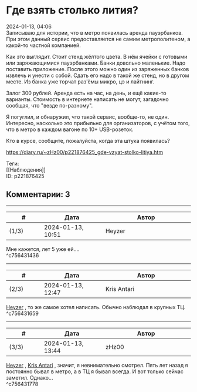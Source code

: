 Где взять столько лития?
========================

  
2024-01-13, 04:06  
 Записываю для истории, что в метро появилась аренда пауэрбанков. При этом данный сервис предоставляется не самим метрополитеном, а какой-то частной компанией.   
   
 Как это выглядит. Стоит стенд жёлтого цвета. В нём ячейки с готовыми или заряжающимися пауэрбанками. Банки довольно маленькие. Надо поставить приложение. После этого можно один из заряженных банков извлечь и унести с собой. Сдать его надо в такой же стенд, но в другом месте. Из банка уже торчат раз'ёмы микро, цэ и лайтнинг.   
   
 Залог 300 рублей. Аренда есть на час, на день, и ещё какие-то варианты. Стоимость в интернете написать не могут, загадочно сообщая, что "везде по-разному".   
   
 Я погуглил, и обнаружил, что такой сервис, вообще-то, не один. Интересно, насколько это прибыльно для организаторов, с учётом того, что в метро в каждом вагоне по 10+ USB-розеток.   
   
 Кто в курсе, сообщите, пожалуйста, когда эта штука появилась?   
  
<https://diary.ru/~zHz00/p221876425_gde-vzyat-stolko-litiya.htm>  
  
Теги:  
[[Наблюдения]]  
ID: p221876425  


Комментарии: 3
--------------

  


---



|         #         |              Дата              |                     Автор                     |           ID           |
| --- | --- | --- | --- |
| (1/3) | 2024-01-13, 10:51 | Heyzer | c756431436 |

  
 Мне кажется, лет 5 уже ей....   
 ^c756431436

---



|         #         |              Дата              |                     Автор                     |           ID           |
| --- | --- | --- | --- |
| (2/3) | 2024-01-13, 12:47 | Kris Antari | c756431659 |

  
  [Heyzer](https://heyzero.diary.ru "Orca's dreams")  , то же самое хотел написать. Обычно наблюдал в крупных ТЦ.   
 ^c756431659

---



|         #         |              Дата              |                     Автор                     |           ID           |
| --- | --- | --- | --- |
| (3/3) | 2024-01-13, 13:44 | zHz00 | c756431778 |

  
  [Heyzer](https://heyzero.diary.ru "Orca's dreams")  ,  [Kris Antari](https://Kris-Antari.diary.ru "Animus Vox")  , значит, я невнимательно смотрел. Пять лет назад я постоянно бывал в метро, а в ТЦ я бывал всегда. И вот только сейчас заметил. Однако...   
 ^c756431778